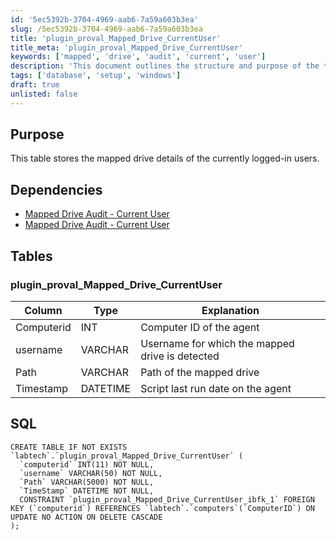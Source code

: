 ```yaml
---
id: '5ec5392b-3704-4969-aab6-7a59a603b3ea'
slug: /5ec5392b-3704-4969-aab6-7a59a603b3ea
title: 'plugin_proval_Mapped_Drive_CurrentUser'
title_meta: 'plugin_proval_Mapped_Drive_CurrentUser'
keywords: ['mapped', 'drive', 'audit', 'current', 'user']
description: 'This document outlines the structure and purpose of the table that stores mapped drive details for the currently logged-in users, including dependencies and SQL table creation instructions.'
tags: ['database', 'setup', 'windows']
draft: true
unlisted: false
---
```


## Purpose

This table stores the mapped drive details of the currently logged-in users.

## Dependencies

- [Mapped Drive Audit - Current User](/docs/6e855af4-7a44-4332-a5cf-73b238c6dac7)
- [Mapped Drive Audit - Current User](/docs/6e855af4-7a44-4332-a5cf-73b238c6dac7)

## Tables

### plugin_proval_Mapped_Drive_CurrentUser

| Column     | Type     | Explanation                                 |
|------------|----------|---------------------------------------------|
| Computerid | INT      | Computer ID of the agent                    |
| username   | VARCHAR  | Username for which the mapped drive is detected |
| Path       | VARCHAR  | Path of the mapped drive                    |
| Timestamp  | DATETIME | Script last run date on the agent           |

## SQL

```
CREATE TABLE IF NOT EXISTS `labtech`.`plugin_proval_Mapped_Drive_CurrentUser` (
  `computerid` INT(11) NOT NULL,
  `username` VARCHAR(50) NOT NULL,
  `Path` VARCHAR(5000) NOT NULL,
  `TimeStamp` DATETIME NOT NULL,
  CONSTRAINT `plugin_proval_Mapped_Drive_CurrentUser_ibfk_1` FOREIGN KEY (`computerid`) REFERENCES `labtech`.`computers`(`ComputerID`) ON UPDATE NO ACTION ON DELETE CASCADE
);
```



